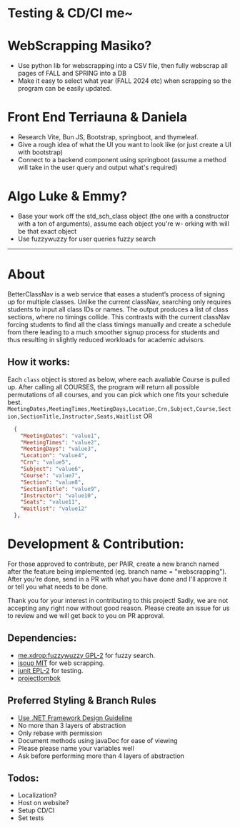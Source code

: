 # Testing & CD/CI me~
# WebScrapping Masiko? 
- Use python lib for webscrapping into a CSV file, then fully webscrap all pages of FALL and SPRING into a DB
- Make it easy to select what year (FALL 2024 etc) when scrapping so the program can be easily updated.
# Front End Terriauna & Daniela 
- Research Vite, Bun JS, Bootstrap, springboot, and thymeleaf. 
- Give a rough idea of what the UI you want to look like (or just create a UI with bootstrap) 
- Connect to a backend component using springboot (assume a method will take in the user query and output what's required)
# Algo Luke & Emmy?
- Base your work off the std_sch_class object (the one with a constructor with a ton of arguments), assume each object you're w- orking with will be that exact object
- Use fuzzywuzzy for user queries fuzzy search

___
# About
BetterClassNav is a web service that eases a student’s process of signing up for multiple
classes. Unlike the current classNav, searching only requires students to input all class IDs or
names. The output produces a list of class sections, where no timings collide. This contrasts
with the current classNav forcing students to find all the class timings manually and create a
schedule from there leading to a much smoother signup process for students and thus resulting
in slightly reduced workloads for academic advisors.

## How it works:
Each `class` object is stored as below, where each avaliable Course is pulled up. After calling all COURSES, the program will return all possible permutations of all courses, and you can pick which one fits your schedule best.  
`MeetingDates,MeetingTimes,MeetingDays,Location,Crn,Subject,Course,Section,SectionTitle,Instructor,Seats,Waitlist`
OR 
```json
  {
    "MeetingDates": "value1",
    "MeetingTimes": "value2",
    "MeetingDays": "value3",
    "Location": "value4",
    "Crn": "value5",
    "Subject": "value6",
    "Course": "value7",
    "Section": "value8",
    "SectionTitle": "value9",
    "Instructor": "value10",
    "Seats": "value11",
    "Waitlist": "value12"
  },

```

# Development & Contribution:
For those approved to contribute, per PAIR, create a new branch named after the feature being implemented (eg. branch name = "webscrapping").
After you're done, send in a PR with what you have done and I'll approve it or tell you what needs to be done. 


Thank you for your interest in contributing to this project! Sadly, we are not accepting any right now without good reason. Please create an issue for us to review and we will get back to you on PR approval.
<!-- Contributing is greatly appreciated!  Simply create a fork and propose your merges. Kidnly indicate if there are new dependencies added to your branch, and make small objective focused PRs. If you are creating a large refactor, please contact me and I will list it under updated forked projects.  -->

## Dependencies:
- [me.xdrop:fuzzywuzzy GPL-2](https://github.com/xdrop/fuzzywuzzy) for fuzzy search.
- [jsoup MIT](https://jsoup.org/) for web scrapping.
- [junit EPL-2](https://github.com/junit-team/junit5) for testing.
- [projectlombok](https://projectlombok.org/setup/maven)


## Preferred Styling & Branch Rules
- [Use .NET Framework Design Guideline](https://learn.microsoft.com/en-us/dotnet/standard/design-guidelines/)
- No more than 3 layers of abstraction 
- Only rebase with permission
- Document methods using javaDoc for ease of viewing
- Please please name your variables well
- Ask before performing more than 4 layers of abstraction


## Todos: 
- Localization?
- Host on website?
- Setup CD/CI 
- Set tests
